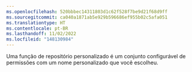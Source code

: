 ```yaml
---
ms.openlocfilehash: 520bbbec14311803d1c62f528f7be9d21f68d9ff
ms.sourcegitcommit: ca040a1871ab5e929b596686ef955b02c5afa051
ms.translationtype: HT
ms.contentlocale: pt-BR
ms.lasthandoff: 11/02/2022
ms.locfileid: "148130984"
---
```

Uma função de repositório personalizado é um conjunto configurável de permissões com um nome personalizado que você escolheu.